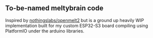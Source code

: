 ## To-be-named meltybrain code
Inspired by [nothingslabs/openmelt2](https://github.com/nothinglabs/openmelt2) but is a ground up heavily WIP implementation built for my custom ESP32-S3 board compiling using PlatformIO under the arduino libraries.
